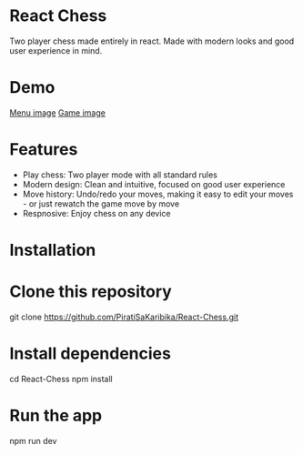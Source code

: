 # React Chess

Two player chess made entirely in react. Made with modern looks and good user experience in mind.


# Demo
[Menu image](.github/menu.png)
[Game image](.github/game.png)


# Features

- Play chess: Two player mode with all standard rules
- Modern design: Clean and intuitive, focused on good user experience
- Move history: Undo/redo your moves, making it easy to edit your moves - or just rewatch the game move by move
- Respnosive: Enjoy chess on any device


# Installation

<!-- start:code block -->
# Clone this repository
git clone https://github.com/PiratiSaKaribika/React-Chess.git

# Install dependencies
cd React-Chess
npm install

# Run the app
npm run dev
<!-- end:code block -->
